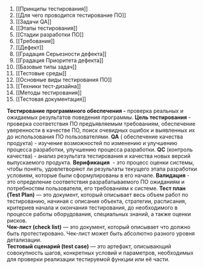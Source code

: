 
1. [[Принципы тестирования]]
2. [[Для чего проводится тестирование ПО]]
3. [[Задачи QA]]
4. [[Этапы тестирования]]
5. [[Стадии разработки ПО]]
6. [[Требования]]
7. [[Дефект]]
8. [[Градация Серьезности дефекта]]
9. [[Градация Приоритета дефекта]]
10. [[Базовые типы задач]]
11. [[Тестовые среды]]
12. [[Основные виды тестирования ПО]]
13. [[Техники тест-дизайна]]
14. [[Методы тестирования]]
15. [[Тестовая документация]]

**Тестирование программного обеспечения -** проверка реальных и ожидаемых  результатов поведения программы.
**Цель тестирования** - проверка соответствия ПО предъявляемым требованиям, обеспечение уверенности в качестве ПО, поиск очевидных ошибок и выявленных их до использования ПО пользователями.
**QA** ( обеспечение качества продукта) - изучение возможностей по изменению и улучшению процесса разработки, улучшению процесса разработки.
**QC** (контроль качества) -  анализ результата тестирования и качества новых версий выпускаемого продукта.
**Верификация**  - это процесс оценки системы, чтобы понять, удовлетворяют ли результаты текущего этапа разработки условиям, которые были сформулированы в его начале.
**Валидация** - это определение соответствия разрабатываемого ПО ожиданиям и потребностям пользователя, его требованиям к системе.
**Тест план (Test Plan)** — это документ, который описывает весь объем работ по тестированию, начиная с описания объекта, стратегии, расписания, критериев начала и окончания тестирования, до необходимого в процессе работы оборудования, специальных знаний, а также оценки рисков.  
**Чек-лист (check list)** — это документ, который описывает что должно быть протестировано. Чек-лист может быть абсолютно разного уровня детализации.  
**Тестовый сценарий (test case)** — это артефакт, описывающий совокупность шагов, конкретных условий и параметров, необходимых для проверки реализации тестируемой функции или её части.  